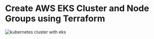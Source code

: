 # Create AWS EKS Cluster and Node Groups using Terraform
![kubernetes cluster with eks](https://github.com/Omar-Ahmed-Dt/AWS-EKS-Cluster/tree/master/img/eks.png)
